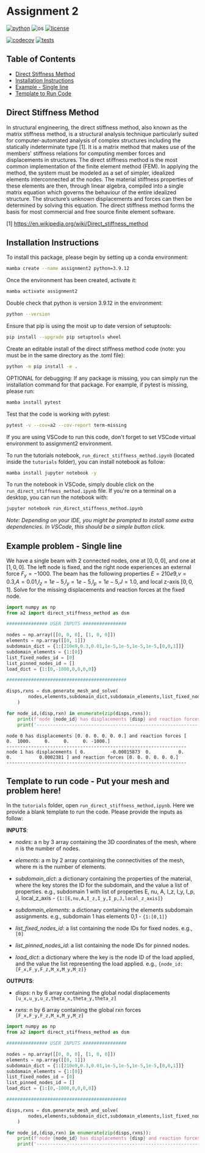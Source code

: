 # Assignment 2

[![python](https://img.shields.io/badge/python-3.12-blue.svg)](https://www.python.org/)
![os](https://img.shields.io/badge/os-ubuntu%20|%20macos%20|%20windows-blue.svg)
[![license](https://img.shields.io/badge/license-MIT-green.svg)](https://github.com/sandialabs/sibl#license)

[![codecov](https://codecov.io/gh/quan4444/me700_assignment2/graph/badge.svg?token=03HMSXAI2Z)](https://codecov.io/gh/quan4444/me700_assignment2)
[![tests](https://github.com/quan4444/me700_assignment2/actions/workflows/tests.yml/badge.svg)](https://github.com/quan4444/me700_assignment2/actions)

## Table of Contents

* [Direct Stiffness Method](#dsm)
* [Installation Instructions](#install)
* [Example - Single line](#sl)
* [Template to Run Code](#template)

## Direct Stiffness Method <a name="dsm"></a>

In structural engineering, the direct stiffness method, also known as the matrix stiffness method, is a structural analysis technique particularly suited for computer-automated analysis of complex structures including the statically indeterminate type [1]. It is a matrix method that makes use of the members' stiffness relations for computing member forces and displacements in structures. The direct stiffness method is the most common implementation of the finite element method (FEM). In applying the method, the system must be modeled as a set of simpler, idealized elements interconnected at the nodes. The material stiffness properties of these elements are then, through linear algebra, compiled into a single matrix equation which governs the behaviour of the entire idealized structure. The structure’s unknown displacements and forces can then be determined by solving this equation. The direct stiffness method forms the basis for most commercial and free source finite element software. 

[1] https://en.wikipedia.org/wiki/Direct_stiffness_method

## Installation Instructions <a name="install"></a>

To install this package, please begin by setting up a conda environment:
```bash
mamba create --name assignment2 python=3.9.12
```
Once the environment has been created, activate it:

```bash
mamba activate assignment2
```
Double check that python is version 3.9.12 in the environment:
```bash
python --version
```
Ensure that pip is using the most up to date version of setuptools:
```bash
pip install --upgrade pip setuptools wheel
```
Create an editable install of the direct stiffness method code (note: you must be in the same directory as the .toml file):
```bash
python -m pip install -e .
```

OPTIONAL for debugging: If any package is missing, you can simply run the installation command for that package. For example, if pytest is missing, please run:
```bash
mamba install pytest
```

Test that the code is working with pytest:
```bash
pytest -v --cov=a2 --cov-report term-missing
```

If you are using VSCode to run this code, don't forget to set VSCode virtual environment to assignment2 environment.

To run the tutorials notebook, ``run_direct_stiffness_method.ipynb`` (located inside the ``tutorials`` folder), you can install notebook as follow:
```bash
mamba install jupyter notebook -y
```
To run the notebook in VSCode, simply double click on the ``run_direct_stiffness_method.ipynb`` file. If you're on a terminal on a desktop, you can run the notebook with:
```bash
jupyter notebook run_direct_stiffness_method.ipynb
```
_Note: Depending on your IDE, you might be prompted to install some extra dependencies. In VSCode, this should be a simple button click._


## Example problem - Single line <a name="sl"></a>

We have a single beam with 2 connected nodes, one at $[0,0,0]$, and one at $[1,0,0]$. The left node is fixed, and the right node experiences an external force $F_y=-1000$. The beam has the following properties $E=210e9$,$\nu=0.3$,$A=0.01$,$I_z=1e-5$,$I_y=1e-5$,$I_p=1e-5$,$J=1.0$, and local z-axis $[0,0,1]$. Solve for the missing displacements and reaction forces at the fixed node.


```python
import numpy as np
from a2 import direct_stiffness_method as dsm

############### USER INPUTS ################

nodes = np.array([[0, 0, 0], [1, 0, 0]])
elements = np.array([[0, 1]])
subdomain_dict = {1:[210e9,0.3,0.01,1e-5,1e-5,1e-5,1e-5,[0,0,1]]}
subdomain_elements = {1:[0]}
list_fixed_nodes_id = [0]
list_pinned_nodes_id = []
load_dict = {1:[0,-1000,0,0,0,0]}

############################################

disps,rxns = dsm.generate_mesh_and_solve(
        nodes,elements,subdomain_dict,subdomain_elements,list_fixed_nodes_id,list_pinned_nodes_id,load_dict
    )
```


```python
for node_id,(disp,rxn) in enumerate(zip(disps,rxns)):
    print(f'node {node_id} has displacements {disp} and reaction forces {rxn}')
    print('------------------------------------------------------------------')
```

    node 0 has displacements [0. 0. 0. 0. 0. 0.] and reaction forces [    0.  1000.     0.     0.     0. -1000.]
    ------------------------------------------------------------------
    node 1 has displacements [ 0.         -0.00015873  0.          0.          0.          0.0002381 ] and reaction forces [0. 0. 0. 0. 0. 0.]
    ------------------------------------------------------------------


## Template to run code - Put your mesh and problem here! <a name="template"></a>

In the ``tutorials`` folder, open ``run_direct_stiffness_method,ipynb``. Here we provide a blank template to run the code. Please provide the inputs as follow:

**INPUTS**:

- _nodes_: a n by 3 array containing the 3D coordinates of the mesh, where n is the number of nodes.

- _elements_: a m by 2 array containing the connectivities of the mesh, where m is the number of elements.

- _subdomain_dict_: a dictionary containing the properties of the material, where the key stores the ID for the subdomain, and the value a list of properties.
        e.g., subdomain 1 with list of properties E, nu, A, I_z, I_y, I_p, J, local_z_axis - 
        ``{1:[E,nu,A,I_z,I_y,I_p,J,local_z_axis]}``

- _subdomain_elements_: a dictionary containing the elements subdomain assignments.
        e.g., subdomain 1 has elements 0,1 - ``{1:[0,1]}``

- _list_fixed_nodes_id_: a list containing the node IDs for fixed nodes.
        e.g., ``[0]``

- _list_pinned_nodes_id_: a list containing the node IDs for pinned nodes.

- _load_dict_: a dictionary where the key is the node ID of the load applied, and the value the list representing the load applied.
        e.g., ``{node_id:[F_x,F_y,F_z,M_x,M_y,M_z]}``

**OUTPUTS**:

- _disps_: n by 6 array containing the global nodal displacements ``[u_x,u_y,u_z,theta_x,theta_y,theta_z]``

- _rxns_: n by 6 array containing the global rxn forces ``[F_x,F_y,F_z,M_x,M_y,M_z]``


```python
import numpy as np
from a2 import direct_stiffness_method as dsm

############### USER INPUTS ################

nodes = np.array([[0, 0, 0], [1, 0, 0]])
elements = np.array([[0, 1]])
subdomain_dict = {1:[210e9,0.3,0.01,1e-5,1e-5,1e-5,1e-5,[0,0,1]]}
subdomain_elements = {1:[0]}
list_fixed_nodes_id = [0]
list_pinned_nodes_id = []
load_dict = {1:[0,-1000,0,0,0,0]}

############################################

disps,rxns = dsm.generate_mesh_and_solve(
        nodes,elements,subdomain_dict,subdomain_elements,list_fixed_nodes_id,list_pinned_nodes_id,load_dict
    )
```


```python
for node_id,(disp,rxn) in enumerate(zip(disps,rxns)):
    print(f'node {node_id} has displacements {disp} and reaction forces {rxn}')
    print('------------------------------------------------------------------')
```
